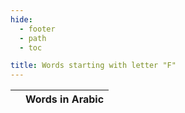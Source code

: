 ```yaml
---
hide:
  - footer
  - path
  - toc

title: Words starting with letter "F"
---
```


|  | Words in Arabic |
| ---- | ---- |